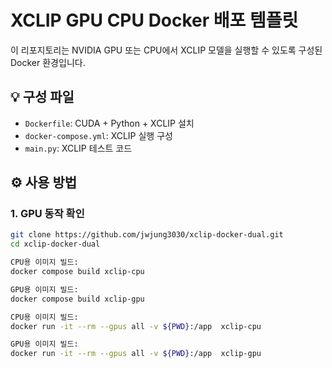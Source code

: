 # XCLIP GPU CPU Docker 배포 템플릿

이 리포지토리는 NVIDIA GPU 또는 CPU에서 XCLIP 모델을 실행할 수 있도록 구성된 Docker 환경입니다.

## 💡 구성 파일

- `Dockerfile`: CUDA + Python + XCLIP 설치
- `docker-compose.yml`: XCLIP 실행 구성
- `main.py`: XCLIP 테스트 코드

## ⚙️ 사용 방법

### 1. GPU 동작 확인
```bash
git clone https://github.com/jwjung3030/xclip-docker-dual.git
cd xclip-docker-dual

CPU용 이미지 빌드:
docker compose build xclip-cpu

GPU용 이미지 빌드:
docker compose build xclip-gpu

CPU용 이미지 빌드:
docker run -it --rm --gpus all -v ${PWD}:/app  xclip-cpu

GPU용 이미지 빌드:
docker run -it --rm --gpus all -v ${PWD}:/app  xclip-gpu
